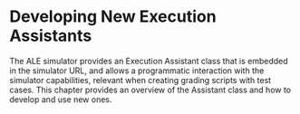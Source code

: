 # Developing New Execution Assistants

The ALE simulator provides an Execution Assistant class that is embedded in the simulator URL, and allows a programmatic interaction with the simulator capabilities, relevant when creating grading scripts with test cases.
This chapter provides an overview of the Assistant class and how to develop and use new ones.
